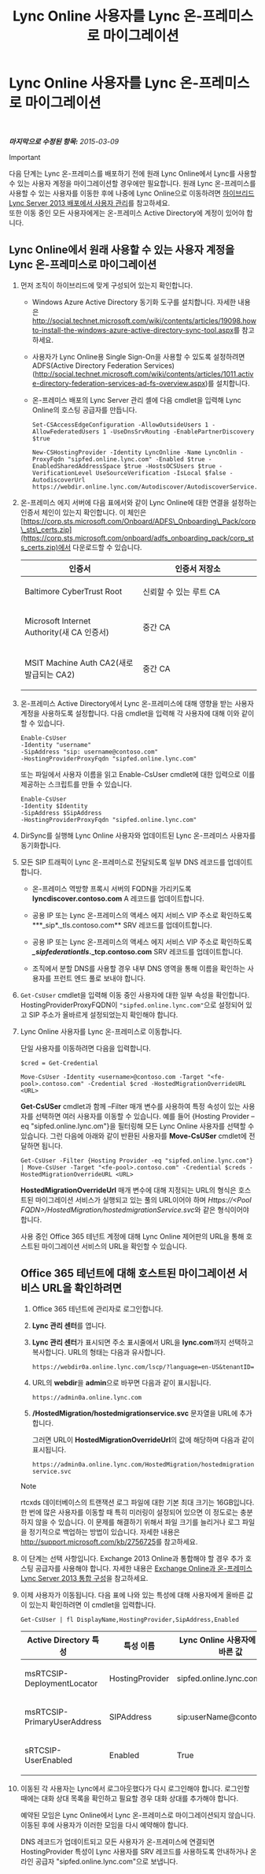 ﻿---
title: Lync Online 사용자를 Lync 온-프레미스로 마이그레이션
TOCTitle: Lync Online 사용자를 Lync 온-프레미스로 마이그레이션
ms:assetid: 0e29605b-db2d-4cbf-b6a9-15db6b9fdabc
ms:mtpsurl: https://technet.microsoft.com/ko-kr/library/Dn689115(v=OCS.15)
ms:contentKeyID: 62247349
ms.date: 08/10/2015
mtps_version: v=OCS.15
ms.translationtype: HT
---

# Lync Online 사용자를 Lync 온-프레미스로 마이그레이션

 

_**마지막으로 수정된 항목:** 2015-03-09_


> [!IMPORTANT]
> 다음 단계는 Lync 온-프레미스를 배포하기 전에 원래 Lync Online에서 Lync를 사용할 수 있는 사용자 계정을 마이그레이션할 경우에만 필요합니다. 원래 Lync 온-프레미스를 사용할 수 있는 사용자를 이동한 후에 나중에 Lync Online으로 이동하려면 <A href="lync-server-2013-administering-users-in-a-hybrid-deployment.md">하이브리드 Lync Server 2013 배포에서 사용자 관리</A>를 참고하세요.<BR>또한 이동 중인 모든 사용자에게는 온-프레미스 Active Directory에 계정이 있어야 합니다.



## Lync Online에서 원래 사용할 수 있는 사용자 계정을 Lync 온-프레미스로 마이그레이션

1.  먼저 조직이 하이브리드에 맞게 구성되어 있는지 확인합니다.
    
      - Windows Azure Active Directory 동기화 도구를 설치합니다. 자세한 내용은 <http://social.technet.microsoft.com/wiki/contents/articles/19098.howto-install-the-windows-azure-active-directory-sync-tool.aspx>를 참고하세요.
    
      - 사용자가 Lync Online용 Single Sign-On을 사용할 수 있도록 설정하려면 ADFS(Active Directory Federation Services)(<http://social.technet.microsoft.com/wiki/contents/articles/1011.active-directory-federation-services-ad-fs-overview.aspx>)를 설치합니다.
    
      - 온-프레미스 배포의 Lync Server 관리 셸에 다음 cmdlet을 입력해 Lync Online의 호스팅 공급자를 만듭니다.
        
            Set-CSAccessEdgeConfiguration -AllowOutsideUsers 1 -AllowFederatedUsers 1 -UseDnsSrvRouting -EnablePartnerDiscovery $true
        
            New-CSHostingProvider -Identity LyncOnline -Name LyncOnlin -ProxyFqdn "sipfed.online.lync.com" -Enabled $true -EnabledSharedAddressSpace $true -HostsOCSUsers $true -VerificationLevel UseSourceVerification -IsLocal $false -AutodiscoverUrl https://webdir.online.lync.com/Autodiscover/AutodiscoverService.svc/root

2.  온-프레미스 에지 서버에 다음 표에서와 같이 Lync Online에 대한 연결을 설정하는 인증서 체인이 있는지 확인합니다. 이 체인은 [https://corp.sts.microsoft.com/Onboard/ADFS\_Onboarding\_Pack/corp\_sts\_certs.zip](https://corp.sts.microsoft.com/onboard/adfs_onboarding_pack/corp_sts_certs.zip)에서 다운로드할 수 있습니다.
    
    
    <table>
    <colgroup>
    <col style="width: 50%" />
    <col style="width: 50%" />
    </colgroup>
    <thead>
    <tr class="header">
    <th>인증서</th>
    <th>인증서 저장소</th>
    </tr>
    </thead>
    <tbody>
    <tr class="odd">
    <td><p>Baltimore CyberTrust Root</p></td>
    <td><p>신뢰할 수 있는 루트 CA</p></td>
    </tr>
    <tr class="even">
    <td><p>Microsoft Internet Authority(새 CA 인증서)</p></td>
    <td><p>중간 CA</p></td>
    </tr>
    <tr class="odd">
    <td><p>MSIT Machine Auth CA2(새로 발급되는 CA2)</p></td>
    <td><p>중간 CA</p></td>
    </tr>
    </tbody>
    </table>


3.  온-프레미스 Active Directory에서 Lync 온-프레미스에 대해 영향을 받는 사용자 계정을 사용하도록 설정합니다. 다음 cmdlet을 입력해 각 사용자에 대해 이와 같이 할 수 있습니다.
    
        Enable-CsUser
        -Identity "username" 
        -SipAddress "sip: username@contoso.com"
        -HostingProviderProxyFqdn "sipfed.online.lync.com"
    
    또는 파일에서 사용자 이름을 읽고 Enable-CsUser cmdlet에 대한 입력으로 이를 제공하는 스크립트를 만들 수 있습니다.
    
        Enable-CsUser
        -Identity $Identity 
        -SipAddress $SipAddress 
        -HostingProviderProxyFqdn "sipfed.online.lync.com"

4.  DirSync를 실행해 Lync Online 사용자와 업데이트된 Lync 온-프레미스 사용자를 동기화합니다.

5.  모든 SIP 트래픽이 Lync 온-프레미스로 전달되도록 일부 DNS 레코드를 업데이트합니다.
    
      - 온-프레미스 역방향 프록시 서버의 FQDN을 가리키도록 **lyncdiscover.contoso.com** A 레코드를 업데이트합니다.
    
      - 공용 IP 또는 Lync 온-프레미스의 액세스 에지 서비스 VIP 주소로 확인하도록***\_sip*.\_tls.contoso.com** SRV 레코드를 업데이트합니다.
    
      - 공용 IP 또는 Lync 온-프레미스의 액세스 에지 서비스 VIP 주소로 확인하도록 ***\_sipfederationtls*.\_tcp.contoso.com** SRV 레코드를 업데이트합니다.
    
      - 조직에서 분할 DNS를 사용할 경우 내부 DNS 영역을 통해 이름을 확인하는 사용자를 프런트 엔드 풀로 보내야 합니다.

6.  `Get-CsUser` cmdlet을 입력해 이동 중인 사용자에 대한 일부 속성을 확인합니다. HostingProviderProxyFQDN이 `"sipfed.online.lync.com"`으로 설정되어 있고 SIP 주소가 올바르게 설정되었는지 확인해야 합니다.

7.  Lync Online 사용자를 Lync 온-프레미스로 이동합니다.
    
    단일 사용자를 이동하려면 다음을 입력합니다.
    
        $cred = Get-Credential
    
        Move-CsUser -Identity <username>@contoso.com -Target "<fe-pool>.contoso.com" -Credential $cred -HostedMigrationOverrideURL <URL>
    
    **Get-CsUSer** cmdlet과 함께 –Filter 매개 변수를 사용하여 특정 속성이 있는 사용자를 선택하면 여러 사용자를 이동할 수 있습니다. 예를 들어 {Hosting Provider –eq "sipfed.online.lync.om"}을 필터링해 모든 Lync Online 사용자를 선택할 수 있습니다. 그런 다음에 아래와 같이 반환된 사용자를 **Move-CsUSer** cmdlet에 전달하면 됩니다.
    
        Get-CsUser -Filter {Hosting Provider -eq "sipfed.online.lync.com"} | Move-CsUser -Target "<fe-pool>.contoso.com" -Credential $creds -HostedMigrationOverrideURL <URL>
    
    **HostedMigrationOverrideUrl** 매개 변수에 대해 지정되는 URL의 형식은 호스트된 마이그레이션 서비스가 실행되고 있는 풀의 URL이어야 하며 *Https://\<Pool FQDN\>/HostedMigration/hostedmigrationService.svc*와 같은 형식이어야 합니다.
    
    사용 중인 Office 365 테넌트 계정에 대해 Lync Online 제어판의 URL을 통해 호스트된 마이그레이션 서비스의 URL을 확인할 수 있습니다.
    
    ## Office 365 테넌트에 대해 호스트된 마이그레이션 서비스 URL을 확인하려면
    
    1.  Office 365 테넌트에 관리자로 로그인합니다.
    
    2.  **Lync 관리 센터**를 엽니다.
    
    3.  **Lync 관리 센터**가 표시되면 주소 표시줄에서 URL을 **lync.com**까지 선택하고 복사합니다. URL의 형태는 다음과 유사합니다.
        
        `https://webdir0a.online.lync.com/lscp/?language=en-US&tenantID=`
    
    4.  URL의 **webdir**을 **admin**으로 바꾸면 다음과 같이 표시됩니다.
        
        `https://admin0a.online.lync.com`
    
    5.  **/HostedMigration/hostedmigrationservice.svc** 문자열을 URL에 추가합니다.
        
        그러면 URL이 **HostedMigrationOverrideUrl**의 값에 해당하며 다음과 같이 표시됩니다.
        
        `https://admin0a.online.lync.com/HostedMigration/hostedmigrationservice.svc`
    

    > [!NOTE]
    > rtcxds 데이터베이스의 트랜잭션 로그 파일에 대한 기본 최대 크기는 16GB입니다. 한 번에 많은 사용자를 이동할 때 특히 미러링이 설정되어 있으면 이 정도로는 충분하지 않을 수 있습니다. 이 문제를 해결하기 위해서 파일 크기를 늘리거나 로그 파일을 정기적으로 백업하는 방법이 있습니다. 자세한 내용은 <A class=uri href="http://support.microsoft.com/kb/2756725">http://support.microsoft.com/kb/2756725</A>를 참고하세요.



8.  이 단계는 선택 사항입니다. Exchange 2013 Online과 통합해야 할 경우 추가 호스팅 공급자를 사용해야 합니다. 자세한 내용은 [Exchange Online과 온-프레미스 Lync Server 2013 통합 구성](lync-server-2013-configuring-on-premises-lync-server-integration-with-exchange-online.md)을 참고하세요.

9.  이제 사용자가 이동됩니다. 다음 표에 나와 있는 특성에 대해 사용자에게 올바른 값이 있는지 확인하려면 이 cmdlet을 입력합니다.
    
        Get-CsUser | fl DisplayName,HostingProvider,SipAddress,Enabled
    
    
    <table>
    <colgroup>
    <col style="width: 25%" />
    <col style="width: 25%" />
    <col style="width: 25%" />
    <col style="width: 25%" />
    </colgroup>
    <thead>
    <tr class="header">
    <th>Active Directory 특성</th>
    <th>특성 이름</th>
    <th>Lync Online 사용자에 대한 올바른 값</th>
    <th>Lync 온-프레미스 사용자에 대한 올바른 값</th>
    </tr>
    </thead>
    <tbody>
    <tr class="odd">
    <td><p>msRTCSIP-DeploymentLocator</p></td>
    <td><p>HostingProvider</p></td>
    <td><p>sipfed.online.lync.com</p></td>
    <td><p>SRV:</p></td>
    </tr>
    <tr class="even">
    <td><p>msRTCSIP-PrimaryUserAddress</p></td>
    <td><p>SIPAddress</p></td>
    <td><p>sip:userName@contoso.com</p></td>
    <td><p>sip:userName@contoso.com</p></td>
    </tr>
    <tr class="odd">
    <td><p>sRTCSIP-UserEnabled</p></td>
    <td><p>Enabled</p></td>
    <td><p>True</p></td>
    <td><p>True</p></td>
    </tr>
    </tbody>
    </table>


10. 이동된 각 사용자는 Lync에서 로그아웃했다가 다시 로그인해야 합니다. 로그인할 때에는 대화 상대 목록을 확인하고 필요할 경우 대화 상대를 추가해야 합니다.
    
    예약된 모임은 Lync Online에서 Lync 온-프레미스로 마이그레이션되지 않습니다. 이동된 후에 사용자가 이러한 모임을 다시 예약해야 합니다.
    
    DNS 레코드가 업데이트되고 모든 사용자가 온-프레미스에 연결되면 HostingProvider 특성이 Lync 사용자를 SRV 레코드를 사용하도록 안내하거나 온라인 공급자 "sipfed.online.lync.com"으로 보냅니다.

